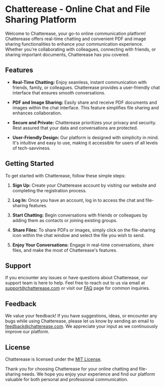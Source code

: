 # Chatterease - Online Chat and File Sharing Platform

Welcome to Chatterease, your go-to online communication platform! Chatterease offers real-time chatting and convenient PDF and image sharing functionalities to enhance your communication experience. Whether you're collaborating with colleagues, connecting with friends, or sharing important documents, Chatterease has you covered.

## Features

- **Real-Time Chatting:** Enjoy seamless, instant communication with friends, family, or colleagues. Chatterease provides a user-friendly chat interface that ensures smooth conversations.

- **PDF and Image Sharing:** Easily share and receive PDF documents and images within the chat interface. This feature simplifies file sharing and enhances collaboration.

- **Secure and Private:** Chatterease prioritizes your privacy and security. Rest assured that your data and conversations are protected.

- **User-Friendly Design:** Our platform is designed with simplicity in mind. It's intuitive and easy to use, making it accessible for users of all levels of tech-savviness.

## Getting Started

To get started with Chatterease, follow these simple steps:

1. **Sign Up:** Create your Chatterease account by visiting our website and completing the registration process.

2. **Log In:** Once you have an account, log in to access the chat and file-sharing features.

3. **Start Chatting:** Begin conversations with friends or colleagues by adding them as contacts or joining existing groups.

4. **Share Files:** To share PDFs or images, simply click on the file-sharing icon within the chat window and select the file you wish to send.

5. **Enjoy Your Conversations:** Engage in real-time conversations, share files, and make the most of Chatterease's features.

## Support

If you encounter any issues or have questions about Chatterease, our support team is here to help. Feel free to reach out to us via email at [support@chatterease.com](mailto:support@chatterease.com) or visit our [FAQ](https://www.chatterease.com/faq) page for common inquiries.

## Feedback

We value your feedback! If you have suggestions, ideas, or encounter any bugs while using Chatterease, please let us know by sending an email to [feedback@chatterease.com](mailto:feedback@chatterease.com). We appreciate your input as we continuously improve our platform.

## License

Chatterease is licensed under the [MIT License](LICENSE.md).

Thank you for choosing Chatterease for your online chatting and file-sharing needs. We hope you enjoy your experience and find our platform valuable for both personal and professional communication.
